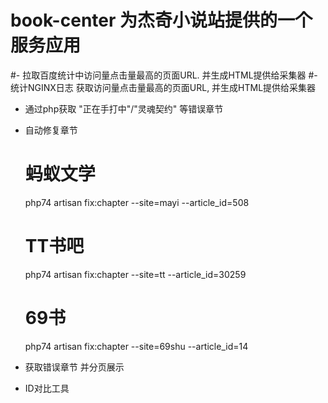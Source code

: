 # book-center 为杰奇小说站提供的一个服务应用

#- 拉取百度统计中访问量点击量最高的页面URL. 并生成HTML提供给采集器
#- 统计NGINX日志 获取访问量点击量最高的页面URL, 并生成HTML提供给采集器

- 通过php获取 "正在手打中"/"灵魂契约" 等错误章节
- 自动修复章节 
    # 蚂蚁文学
    php74 artisan fix:chapter --site=mayi --article_id=508
    # TT书吧
    php74 artisan fix:chapter --site=tt --article_id=30259
    # 69书
    php74 artisan fix:chapter --site=69shu --article_id=14

- 获取错误章节 并分页展示
- ID对比工具
